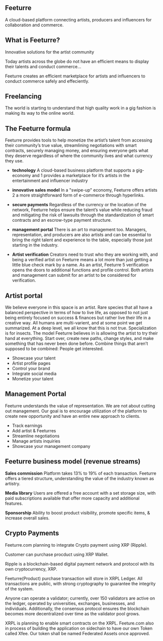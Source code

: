 ## Feeturre

A cloud-based platform connecting artists, producers and influencers for collaboration and commerce.


## What is Feeturre? 
Innovative solutions for the artist community

Today artists across the globe do not have an efficient means to display their talents and conduct commerce...

Feeturre creates an efficient marketplace for artists and influencers to conduct commerce safely and effeciently.



## Freelancing
The world is starting to understand that high quality work in a gig fashion is making its way to the online world.


## The Feeturre formula

Feeturre provides tools to help monetize the artist’s talent from accessing their community’s true value, streamlining negotiations with smart contracts, securely managing money, and ensuring everyone gets what they deserve regardless of where the community lives and what currency they use.

- <strong>technology</strong> A cloud-based business platform
that supports a gig-economy and 1 provides a marketplace for it’s artists
in the entertainment and influencer industry

- <strong>innovative sales model</strong> In a "swipe-up" economy, Feeturre offers artists 2 a more straightforward form of e-commerce
through hyperlinks.

- <strong>secure payments</strong> Regardless of the currency or the location of the network, Feeturre helps ensure the talent’s value while reducing fraud and mitigating the risk of lawsuits through the standardization of smart contracts and an escrow-type payment structure.

- <strong>management portal</strong> There is an art to management too. Managers, representation, and producers are also artists and can be essential to bring the right talent and experience to the table, especially those just starting in the industry.

- <strong>Artist verification</strong> Creators need to trust who they are working with, and being a verified artist on Feeturre means a lot more than just getting a little blue check mark by a name. As an artist, Feeturre 5 verification opens the doors to additional functions and profile control. Both artists and management can submit for an artist to be considered for verification.


## Artist portal

We believe everyone in this space is an artist. Rare species that all have a balanced perspective in terms of how to live life, as opposed to not just being entirely focused on success & finances but rather live their life in a creative way. All humans are multi-varient, and at some point we get summarized. At a deep level, we all know that this is not true. Specialization is for insects. The model Feeturre believes in is allowing the artist to try their hand at everything. Start over, create new paths, change styles, and make something that has never been done before. Combine things that aren’t supposed to be combined: People get interested.

- Showcase your talent
- Artist profile pages
- Control your brand
- Integrate social media
- Monetize your talent

## Management Portal

Feeturre understands the value of representation. We are not about cutting out management. Our goal is to encourage utilization of the platform to create new opportunity and have an entire new approach to clients.

- Track earnings
- Add artist & Feeturres
- Streamline negotiations
- Manage artists inquiries
- Showcase your management company


## Feeturre business model  (revenue streams)

<strong>Sales commission</strong>
Platform takes 13% to 19% of each transaction. Feeturre offers a tiered structure, understanding the value of the industry known as artistry.

<strong>Media library</strong>
Users are offered a free account with a set storage size, with paid subscriptions available that offer more capacity and additional features.

<strong>Sponsorship</strong>
Ability to boost product visibility, promote specific items, & increase overall sales.

## Crypto Payments

Feeturre.com planning to integrate Crypto payment using XRP (Ripple). 

Customer can purchase procduct using XRP Wallet. 

Ripple is a blockchain-based digital payment network and protocol with its own cryptocurrency, XRP.  

Feeturre(Product) purchase transaction will store in XRPL Ledger. All transactions are public, with strong cryptography to guarantee the integrity of the system.

Anyone can operate a validator; currently, over 150 validators are active on the ledger, operated by universities, exchanges, businesses, and individuals. Additionally, the consensus protocol ensures the blockchain becomes more decentralized over time as the validator pool grows.

XRPL is planning to enable smart contracts on the XRPL. Feeture.com also in process of building the application on sidechain to have our own Token called Xfee. Our token shall be named Federated Assets once approved. 


